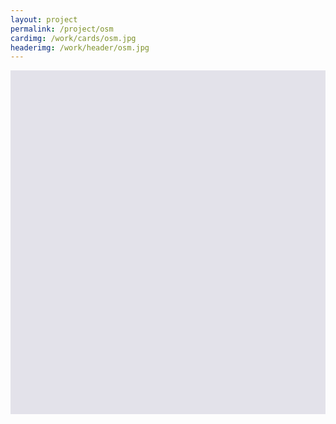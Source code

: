 ```yaml
---
layout: project
permalink: /project/osm
cardimg: /work/cards/osm.jpg
headerimg: /work/header/osm.jpg
---
```



<div class='row12 post-header'></div>




<style>
.post-header {
	width: 100%;
  height:550px;
  background-size: cover;
  background-color: rgba(227, 226, 234, 1.000);
}
.post-header h2.fancy {
  max-width: none;
  position: absolute;
  top: 50%;
  margin-top: -60px;
}


</style>

